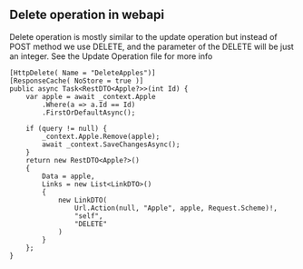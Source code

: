 ## Delete operation in webapi

Delete operation is mostly similar to the update operation but instead of POST method we use DELETE, and the parameter of the DELETE will be just an integer. See the Update Operation file for more info

```
[HttpDelete( Name = "DeleteApples")]
[ResponseCache( NoStore = true )]
public async Task<RestDTO<Apple?>>(int Id) {
	var apple = await _context.Apple
		.Where(a => a.Id == Id)
		.FirstOrDefaultAsync();

	if (query != null) {
		_context.Apple.Remove(apple);
		await _context.SaveChangesAsync();
	}
	return new RestDTO<Apple?>()
	{
		Data = apple,
		Links = new List<LinkDTO>()
		{
			new LinkDTO(
				Url.Action(null, "Apple", apple, Request.Scheme)!,
				"self",
				"DELETE"
			)
		}
	};
}
```
